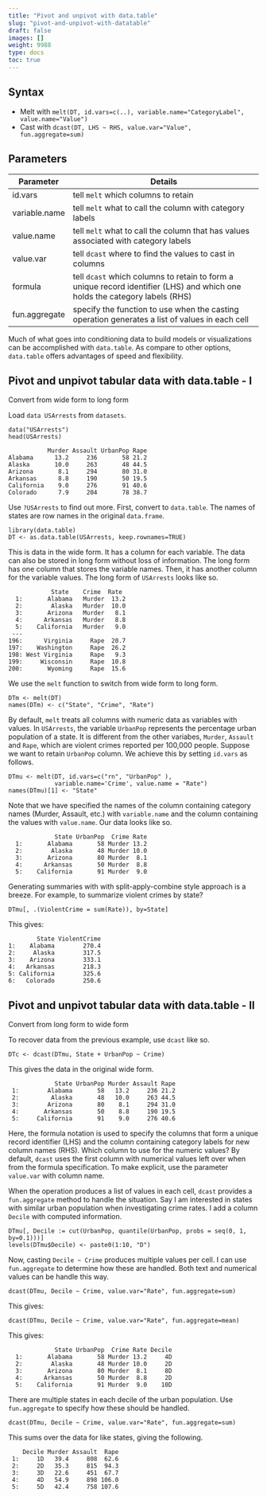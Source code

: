 ```yaml
---
title: "Pivot and unpivot with data.table"
slug: "pivot-and-unpivot-with-datatable"
draft: false
images: []
weight: 9988
type: docs
toc: true
---
```


## Syntax
- Melt with `melt(DT, id.vars=c(..), variable.name="CategoryLabel", value.name="Value")`
- Cast with `dcast(DT, LHS ~ RHS, value.var="Value", fun.aggregate=sum)` 

## Parameters
| Parameter | Details |
| --------- | ------- |
| id.vars | tell `melt` which columns to retain |
| variable.name | tell `melt` what to call the column with category labels |
| value.name | tell `melt` what to call the column that has values associated with category labels |
| value.var | tell `dcast` where to find the values to cast in columns |
| formula | tell `dcast` which columns to retain to form a unique record identifier (LHS) and which one holds the category labels (RHS) |
| fun.aggregate | specify the function to use when the casting operation generates a list of values in each cell | 


Much of what goes into conditioning data to build models or visualizations can be accomplished with `data.table`. As compare to other options, `data.table` offers advantages of speed and flexibility.

## Pivot and unpivot tabular data with data.table - I
Convert from wide form to long form

Load `data USArrests` from `datasets`.

    data("USArrests")
    head(USArrests)
    
               Murder Assault UrbanPop Rape
    Alabama      13.2     236       58 21.2
    Alaska       10.0     263       48 44.5
    Arizona       8.1     294       80 31.0
    Arkansas      8.8     190       50 19.5
    California    9.0     276       91 40.6
    Colorado      7.9     204       78 38.7

Use `?USArrests` to find out more. First, convert to `data.table`. The names of states are row names in the original `data.frame`.

    library(data.table)
    DT <- as.data.table(USArrests, keep.rownames=TRUE)

This is data in the wide form. It has a column for each variable. The data can also be stored in long form without loss of information. The long form has one column that stores the variable names. Then, it has another column for the variable values. The long form of `USArrests` looks like so.

                State    Crime  Rate
      1:       Alabama   Murder  13.2
      2:        Alaska   Murder  10.0
      3:       Arizona   Murder   8.1
      4:      Arkansas   Murder   8.8
      5:    California   Murder   9.0
     ---                             
    196:      Virginia     Rape  20.7
    197:    Washington     Rape  26.2
    198: West Virginia     Rape   9.3
    199:     Wisconsin     Rape  10.8
    200:       Wyoming     Rape  15.6

We use the `melt` function to switch from wide form to long form.

    DTm <- melt(DT)
    names(DTm) <- c("State", "Crime", "Rate")

By default, `melt` treats all columns with numeric data as variables with values. In `USArrests`, the variable `UrbanPop` represents the percentage urban population of a state. It is different from the other variabes, `Murder`, `Assault` and `Rape`, which are violent crimes reported per 100,000 people. Suppose we want to retain `UrbanPop` column. We achieve this by setting `id.vars` as follows.

    DTmu <- melt(DT, id.vars=c("rn", "UrbanPop" ), 
                 variable.name='Crime', value.name = "Rate")
    names(DTmu)[1] <- "State"

Note that we have specified the names of the column containing category names (Murder, Assault, etc.) with `variable.name` and the column containing the values with `value.name`. Our data looks like so.

                 State UrbanPop  Crime Rate
      1:       Alabama       58 Murder 13.2
      2:        Alaska       48 Murder 10.0
      3:       Arizona       80 Murder  8.1
      4:      Arkansas       50 Murder  8.8
      5:    California       91 Murder  9.0

Generating summaries with with split-apply-combine style approach is a breeze. For example, to summarize violent crimes by state?

    DTmu[, .(ViolentCrime = sum(Rate)), by=State]

This gives:

            State ViolentCrime
    1:    Alabama        270.4
    2:     Alaska        317.5
    3:    Arizona        333.1
    4:   Arkansas        218.3
    5: California        325.6
    6:   Colorado        250.6








## Pivot and unpivot tabular data with data.table - II
Convert from long form to wide form

To recover data from the previous example, use `dcast` like so.

    DTc <- dcast(DTmu, State + UrbanPop ~ Crime)

This gives the data in the original wide form.

                 State UrbanPop Murder Assault Rape
     1:        Alabama       58   13.2     236 21.2
     2:         Alaska       48   10.0     263 44.5
     3:        Arizona       80    8.1     294 31.0
     4:       Arkansas       50    8.8     190 19.5
     5:     California       91    9.0     276 40.6

Here, the formula notation is used to specify the columns that form a unique record identifier (LHS) and the column containing category labels for new column names (RHS). Which column to use for the numeric values? By default, `dcast` uses the first column with numerical values left over when from the formula specification. To make explicit, use the parameter `value.var` with column name.

When the operation produces a list of values in each cell, `dcast` provides a `fun.aggregate` method to handle the situation. Say I am interested in states with similar urban population when investigating crime rates. I add a column `Decile` with computed information.

    DTmu[, Decile := cut(UrbanPop, quantile(UrbanPop, probs = seq(0, 1, by=0.1)))]
    levels(DTmu$Decile) <- paste0(1:10, "D")

Now, casting `Decile ~ Crime` produces multiple values per cell. I can use `fun.aggregate` to determine how these are handled. Both text and numerical values can be handle this way.

    dcast(DTmu, Decile ~ Crime, value.var="Rate", fun.aggregate=sum)

This gives:

    dcast(DTmu, Decile ~ Crime, value.var="Rate", fun.aggregate=mean)

This gives:

                 State UrbanPop  Crime Rate Decile
      1:       Alabama       58 Murder 13.2     4D
      2:        Alaska       48 Murder 10.0     2D
      3:       Arizona       80 Murder  8.1     8D
      4:      Arkansas       50 Murder  8.8     2D
      5:    California       91 Murder  9.0    10D

There are multiple states in each decile of the urban population. Use `fun.aggregate` to specify how these should be handled. 

    dcast(DTmu, Decile ~ Crime, value.var="Rate", fun.aggregate=sum)

This sums over the data for like states, giving the following.

        Decile Murder Assault  Rape
     1:     1D   39.4     808  62.6
     2:     2D   35.3     815  94.3
     3:     3D   22.6     451  67.7
     4:     4D   54.9     898 106.0
     5:     5D   42.4     758 107.6 





